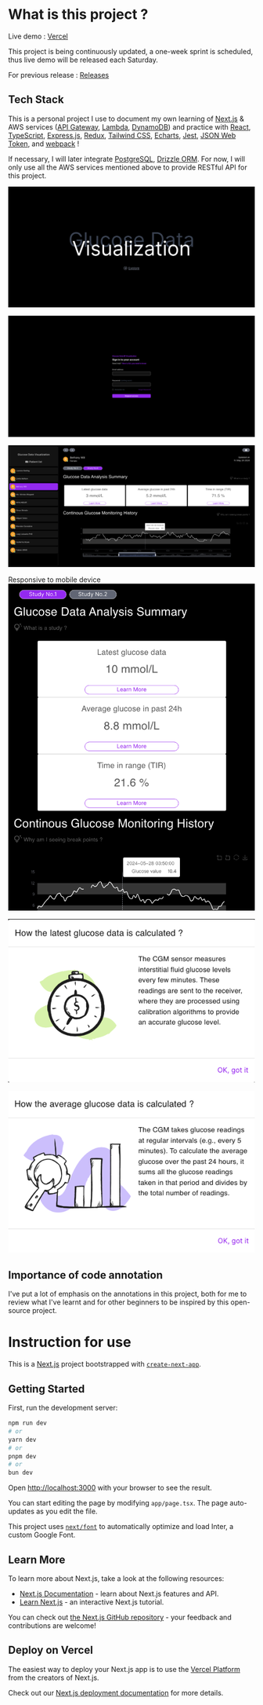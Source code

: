 # What is this project ?
Live demo : [Vercel](https://data-vis-demo.vercel.app/)

This project is being continuously updated, a one-week sprint is scheduled, thus live demo will be released each Saturday.

For previous release : [Releases](./ReleaseNote.md)

## Tech Stack

This is a personal project I use to document my own learning of [Next.js](https://nextjs.org/docs) & AWS services ([API Gateway](https://aws.amazon.com/api-gateway/?nc2=type_a), [Lambda](https://aws.amazon.com/lambda/?nc2=type_a), [DynamoDB](https://aws.amazon.com/dynamodb/?nc2=type_a)) and practice with [React](https://react.dev/reference/react), [TypeScript](https://www.typescriptlang.org/docs/handbook/typescript-in-5-minutes.html), [Express.js](https://expressjs.com/), [Redux](https://redux.js.org/introduction/getting-started), [Tailwind CSS](https://tailwindcss.com/docs/installation), [Echarts](https://echarts.apache.org/handbook/zh/get-started/), [Jest](https://jestjs.io/docs/getting-started), [JSON Web Token](https://jwt.io/), and [webpack](https://webpack.js.org/concepts/) !

If necessary, I will later integrate [PostgreSQL](https://www.postgresql.org/docs/current/), [Drizzle ORM](https://orm.drizzle.team/docs/overview). For now, I will only use all the AWS services mentioned above to provide RESTful API for this project. 

![Image text](./img/welcome-page.png)

![Image text](./img/login-page.png)

![Image text](./img/detail-page.png)

Responsive to mobile device
![Image text](./img/responsive-detail-page.png)

![Image text](./img/realtime.png)

![Image text](./img/continous.png)

## Importance of code annotation

I've put a lot of emphasis on the annotations in this project, both for me to review what I've learnt and for other beginners to be inspired by this open-source project.

# Instruction for use

This is a [Next.js](https://nextjs.org/) project bootstrapped with [`create-next-app`](https://github.com/vercel/next.js/tree/canary/packages/create-next-app).

## Getting Started

First, run the development server:

```bash
npm run dev
# or
yarn dev
# or
pnpm dev
# or
bun dev
```

Open [http://localhost:3000](http://localhost:3000) with your browser to see the result.

You can start editing the page by modifying `app/page.tsx`. The page auto-updates as you edit the file.

This project uses [`next/font`](https://nextjs.org/docs/basic-features/font-optimization) to automatically optimize and load Inter, a custom Google Font.

## Learn More

To learn more about Next.js, take a look at the following resources:

- [Next.js Documentation](https://nextjs.org/docs) - learn about Next.js features and API.
- [Learn Next.js](https://nextjs.org/learn) - an interactive Next.js tutorial.

You can check out [the Next.js GitHub repository](https://github.com/vercel/next.js/) - your feedback and contributions are welcome!

## Deploy on Vercel

The easiest way to deploy your Next.js app is to use the [Vercel Platform](https://vercel.com/new?utm_medium=default-template&filter=next.js&utm_source=create-next-app&utm_campaign=create-next-app-readme) from the creators of Next.js.

Check out our [Next.js deployment documentation](https://nextjs.org/docs/deployment) for more details.
